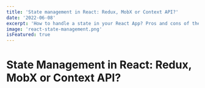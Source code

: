 ```yaml
---
title: 'State management in React: Redux, MobX or Context API?'
date: '2022-06-08'
excerpt: 'How to handle a state in your React App? Pros and cons of the most popular ways to do it.'
image: 'react-state-management.png'
isFeatured: true
---
```


# State Management in React: Redux, MobX or Context API?
